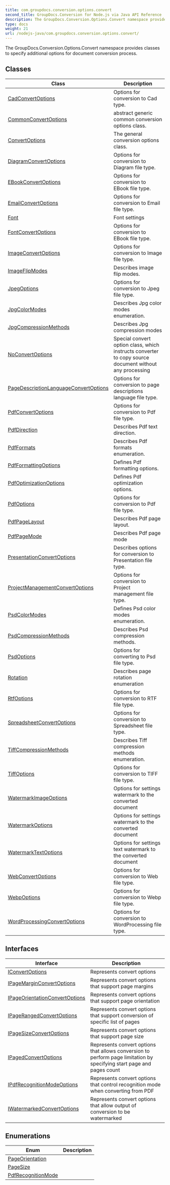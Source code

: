 ```yaml
---
title: com.groupdocs.conversion.options.convert
second_title: GroupDocs.Conversion for Node.js via Java API Reference
description: The GroupDocs.Conversion.Options.Convert namespace provides classes to specify additional options for document conversion process.
type: docs
weight: 21
url: /nodejs-java/com.groupdocs.conversion.options.convert/
---
```


The GroupDocs.Conversion.Options.Convert namespace provides classes to specify additional options for document conversion process.


## Classes

| Class | Description |
| --- | --- |
| [CadConvertOptions](../com.groupdocs.conversion.options.convert/cadconvertoptions) | Options for conversion to Cad type. |
| [CommonConvertOptions<TFileType>](../com.groupdocs.conversion.options.convert/commonconvertoptions) | abstract generic common conversion options class. |
| [ConvertOptions<TFileType>](../com.groupdocs.conversion.options.convert/convertoptions) | The general conversion options class. |
| [DiagramConvertOptions](../com.groupdocs.conversion.options.convert/diagramconvertoptions) | Options for conversion to Diagram file type. |
| [EBookConvertOptions](../com.groupdocs.conversion.options.convert/ebookconvertoptions) | Options for conversion to EBook file type. |
| [EmailConvertOptions](../com.groupdocs.conversion.options.convert/emailconvertoptions) | Options for conversion to Email file type. |
| [Font](../com.groupdocs.conversion.options.convert/font) | Font settings |
| [FontConvertOptions](../com.groupdocs.conversion.options.convert/fontconvertoptions) | Options for conversion to EBook file type. |
| [ImageConvertOptions](../com.groupdocs.conversion.options.convert/imageconvertoptions) | Options for conversion to Image file type. |
| [ImageFlipModes](../com.groupdocs.conversion.options.convert/imageflipmodes) | Describes image flip modes. |
| [JpegOptions](../com.groupdocs.conversion.options.convert/jpegoptions) | Options for conversion to Jpeg file type. |
| [JpgColorModes](../com.groupdocs.conversion.options.convert/jpgcolormodes) | Describes Jpg color modes enumeration. |
| [JpgCompressionMethods](../com.groupdocs.conversion.options.convert/jpgcompressionmethods) | Describes Jpg compression modes |
| [NoConvertOptions](../com.groupdocs.conversion.options.convert/noconvertoptions) | Special convert option class, which instructs converter to copy source document without any processing |
| [PageDescriptionLanguageConvertOptions](../com.groupdocs.conversion.options.convert/pagedescriptionlanguageconvertoptions) | Options for conversion to page descriptions language file type. |
| [PdfConvertOptions](../com.groupdocs.conversion.options.convert/pdfconvertoptions) | Options for conversion to Pdf file type. |
| [PdfDirection](../com.groupdocs.conversion.options.convert/pdfdirection) | Describes Pdf text direction. |
| [PdfFormats](../com.groupdocs.conversion.options.convert/pdfformats) | Describes Pdf formats enumeration. |
| [PdfFormattingOptions](../com.groupdocs.conversion.options.convert/pdfformattingoptions) | Defines Pdf formatting options. |
| [PdfOptimizationOptions](../com.groupdocs.conversion.options.convert/pdfoptimizationoptions) | Defines Pdf optimization options. |
| [PdfOptions](../com.groupdocs.conversion.options.convert/pdfoptions) | Options for conversion to Pdf file type. |
| [PdfPageLayout](../com.groupdocs.conversion.options.convert/pdfpagelayout) | Describes Pdf page layout. |
| [PdfPageMode](../com.groupdocs.conversion.options.convert/pdfpagemode) | Describes Pdf page mode |
| [PresentationConvertOptions](../com.groupdocs.conversion.options.convert/presentationconvertoptions) | Describes options for conversion to Presentation file type. |
| [ProjectManagementConvertOptions](../com.groupdocs.conversion.options.convert/projectmanagementconvertoptions) | Options for conversion to Project management file type. |
| [PsdColorModes](../com.groupdocs.conversion.options.convert/psdcolormodes) | Defines Psd color modes enumeration. |
| [PsdCompressionMethods](../com.groupdocs.conversion.options.convert/psdcompressionmethods) | Describes Psd compression methods. |
| [PsdOptions](../com.groupdocs.conversion.options.convert/psdoptions) | Options for converting to Psd file type. |
| [Rotation](../com.groupdocs.conversion.options.convert/rotation) | Describes page rotation enumeration |
| [RtfOptions](../com.groupdocs.conversion.options.convert/rtfoptions) | Options for conversion to RTF file type. |
| [SpreadsheetConvertOptions](../com.groupdocs.conversion.options.convert/spreadsheetconvertoptions) | Options for conversion to Spreadsheet file type. |
| [TiffCompressionMethods](../com.groupdocs.conversion.options.convert/tiffcompressionmethods) | Describes Tiff compression methods enumeration. |
| [TiffOptions](../com.groupdocs.conversion.options.convert/tiffoptions) | Options for conversion to TIFF file type. |
| [WatermarkImageOptions](../com.groupdocs.conversion.options.convert/watermarkimageoptions) | Options for settings watermark to the converted document |
| [WatermarkOptions](../com.groupdocs.conversion.options.convert/watermarkoptions) | Options for settings watermark to the converted document |
| [WatermarkTextOptions](../com.groupdocs.conversion.options.convert/watermarktextoptions) | Options for settings text watermark to the converted document |
| [WebConvertOptions](../com.groupdocs.conversion.options.convert/webconvertoptions) | Options for conversion to Web file type. |
| [WebpOptions](../com.groupdocs.conversion.options.convert/webpoptions) | Options for conversion to Webp file type. |
| [WordProcessingConvertOptions](../com.groupdocs.conversion.options.convert/wordprocessingconvertoptions) | Options for conversion to WordProcessing file type. |

## Interfaces

| Interface | Description |
| --- | --- |
| [IConvertOptions](../com.groupdocs.conversion.options.convert/iconvertoptions) | Represents convert options |
| [IPageMarginConvertOptions](../com.groupdocs.conversion.options.convert/ipagemarginconvertoptions) | Represents convert options that support page margins |
| [IPageOrientationConvertOptions](../com.groupdocs.conversion.options.convert/ipageorientationconvertoptions) | Represents convert options that support page orientation |
| [IPageRangedConvertOptions](../com.groupdocs.conversion.options.convert/ipagerangedconvertoptions) | Represents convert options that support conversion of specific list of pages |
| [IPageSizeConvertOptions](../com.groupdocs.conversion.options.convert/ipagesizeconvertoptions) | Represents convert options that support page size |
| [IPagedConvertOptions](../com.groupdocs.conversion.options.convert/ipagedconvertoptions) | Represents convert options that allows conversion to perform page limitation by specifying start page and pages count |
| [IPdfRecognitionModeOptions](../com.groupdocs.conversion.options.convert/ipdfrecognitionmodeoptions) | Represents convert options that control recognition mode when converting from PDF |
| [IWatermarkedConvertOptions](../com.groupdocs.conversion.options.convert/iwatermarkedconvertoptions) | Represents convert options that allow output of conversion to be watermarked |

## Enumerations

| Enum | Description |
| --- | --- |
| [PageOrientation](../com.groupdocs.conversion.options.convert/pageorientation) |  |
| [PageSize](../com.groupdocs.conversion.options.convert/pagesize) |  |
| [PdfRecognitionMode](../com.groupdocs.conversion.options.convert/pdfrecognitionmode) |  |
